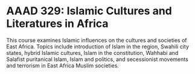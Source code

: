 # AAAD 329: Islamic Cultures and Literatures in Africa

This course examines Islamic influences on the cultures and societies of East Africa. Topics include introduction of Islam in the region, Swahili city states, hybrid Islamic cultures, Islam in the constitution, Wahhabi and Salafist puritanical Islam, Islam and politics, and secessionist movements and terrorism in East Africa Muslim societies.
